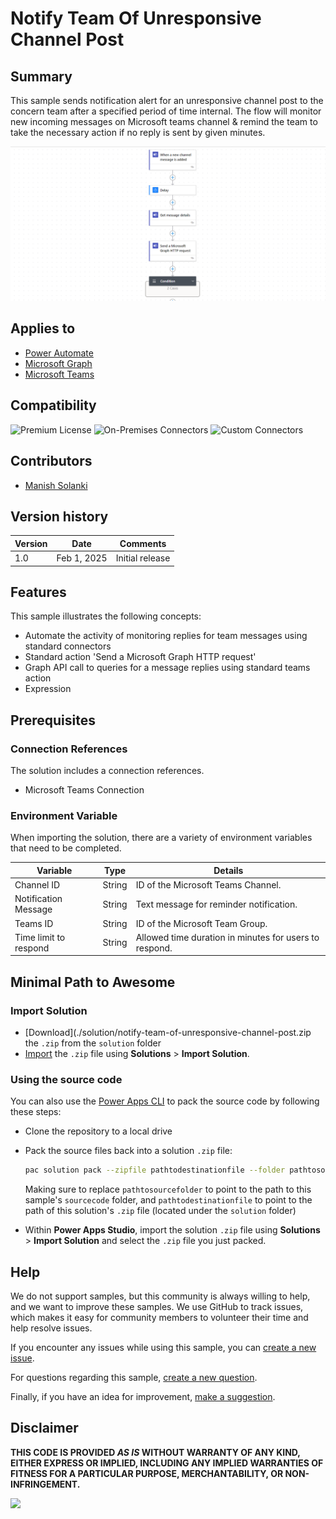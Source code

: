 # Notify Team Of Unresponsive Channel Post

## Summary

This sample sends notification alert for an unresponsive channel post to the concern team after a specified period of time internal. The flow will monitor new incoming messages on Microsoft teams channel & remind the team to take the necessary action if no reply is sent by given minutes.

![Flow overview](./assets/flow-overview.png)


## Applies to

* [Power Automate](https://docs.microsoft.com/power-automate/)
* [Microsoft Graph](https://learn.microsoft.com/en-us/graph/)
* [Microsoft Teams](https://learn.microsoft.com/en-us/microsoftteams/)

## Compatibility

![Premium License](https://img.shields.io/badge/Premium%20License-Required-green.svg "Premium license not required")
![On-Premises Connectors](https://img.shields.io/badge/On--Premises%20Connectors-No-green.svg "Does not use on-premise connectors")
![Custom Connectors](https://img.shields.io/badge/Custom%20Connectors-Not%20Required-green.svg "Does not use custom connectors")


## Contributors

* [Manish Solanki](https://github.com/Solanki-Manish)


## Version history

Version|Date|Comments
-------|----|--------
1.0|Feb 1, 2025|Initial release


## Features

This sample illustrates the following concepts:

* Automate the activity of monitoring replies for team messages using standard connectors
* Standard action 'Send a Microsoft Graph HTTP request' 
* Graph API call to queries for a message replies using standard teams action
* Expression


## Prerequisites

### Connection References
The solution includes a connection references.
* Microsoft Teams Connection

### Environment Variable
When importing the solution, there are a variety of environment variables that need to be completed.

Variable|Type|Details
-------|----|--------
Channel ID | String | ID of the Microsoft Teams Channel.
Notification Message | String | Text message for reminder notification.
Teams ID | String | ID of the Microsoft Team Group.
Time limit to respond | String | Allowed time duration in minutes for users to respond.


## Minimal Path to Awesome

### Import Solution

* [Download](./solution/notify-team-of-unresponsive-channel-post.zip the `.zip` from the `solution` folder
* [Import](https://learn.microsoft.com/en-us/power-apps/maker/data-platform/import-update-export-solutions) the `.zip` file using **Solutions** > **Import Solution**.


### Using the source code

You can also use the [Power Apps CLI](https://docs.microsoft.com/powerapps/developer/data-platform/powerapps-cli) to pack the source code by following these steps:

* Clone the repository to a local drive
* Pack the source files back into a solution `.zip` file:

  ```bash
  pac solution pack --zipfile pathtodestinationfile --folder pathtosourcefolder --processCanvasApps
  ```

  Making sure to replace `pathtosourcefolder` to point to the path to this sample's `sourcecode` folder, and `pathtodestinationfile` to point to the path of this solution's `.zip` file (located under the `solution` folder)
* Within **Power Apps Studio**, import the solution `.zip` file using **Solutions** > **Import Solution** and select the `.zip` file you just packed.

## Help

We do not support samples, but this community is always willing to help, and we want to improve these samples. We use GitHub to track issues, which makes it easy for  community members to volunteer their time and help resolve issues.

If you encounter any issues while using this sample, you can [create a new issue](https://github.com/pnp/powerapps-samples/issues/new?assignees=&labels=Needs%3A+Triage+%3Amag%3A%2Ctype%3Abug-suspected&template=bug-report.yml&sample=notify-team-of-unresponsive-channel-post&authors=@Solanki-Manish&title=notify-team-of-unresponsive-channel-post).

For questions regarding this sample, [create a new question](https://github.com/pnp/powerapps-samples/issues/new?assignees=&labels=Needs%3A+Triage+%3Amag%3A%2Ctype%3Abug-suspected&template=question.yml&sample=notify-team-of-unresponsive-channel-post&authors=@Solanki-Manish&title=notify-team-of-unresponsive-channel-post).

Finally, if you have an idea for improvement, [make a suggestion](https://github.com/pnp/powerapps-samples/issues/new?assignees=&labels=Needs%3A+Triage+%3Amag%3A%2Ctype%3Abug-suspected&template=suggestion.yml&sample=notify-team-of-unresponsive-channel-post&authors=@Solanki-Manish&title=notify-team-of-unresponsive-channel-post).

## Disclaimer

**THIS CODE IS PROVIDED *AS IS* WITHOUT WARRANTY OF ANY KIND, EITHER EXPRESS OR IMPLIED, INCLUDING ANY IMPLIED WARRANTIES OF FITNESS FOR A PARTICULAR PURPOSE, MERCHANTABILITY, OR NON-INFRINGEMENT.**

<img src="https://m365-visitor-stats.azurewebsites.net/powerplatform-samples/samples/notify-team-of-unresponsive-channel-post" aria-hidden="true" />
